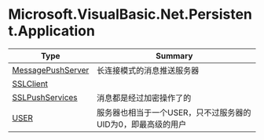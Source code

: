 ﻿
# Microsoft.VisualBasic.Net.Persistent.Application

|Type|Summary|
|----|-------|
|[MessagePushServer](./MessagePushServer.md)|长连接模式的消息推送服务器|
|[SSLClient](./SSLClient.md)||
|[SSLPushServices](./SSLPushServices.md)|消息都是经过加密操作了的|
|[USER](./USER.md)|服务器也相当于一个USER，只不过服务器的UID为0，即最高级的用户|

